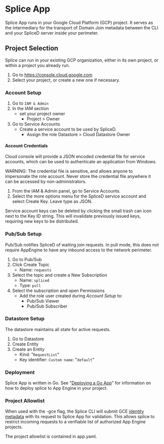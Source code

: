 # Splice App

Splice App runs in your Google Cloud Platform (GCP) project. It serves as the
intermediary for the transport of Domain Join metadata between the CLI and your
SpliceD server inside your perimeter.

## Project Selection

Splice can run in your existing GCP organization, either in its own project, or
within a project you already run.

1.  Go to https://console.cloud.google.com
1.  Select your project, or create a new one if necessary.

### Account Setup

1.  Go to `IAM & Admin`
1.  In the IAM section
    *   set your project owner
        *   Project > Owner
1.  Go to Service Accounts
    *   Create a service account to be used by SpliceD.
        *   Assign the role Datastore > Cloud Datastore Owner

#### Account Credentials

Cloud console will provide a JSON encoded credential file for service accounts,
which can be used to authenticate an application from Windows.

WARNING: The credential file is sensitive, and allows anyone to impersonate the
role account. Never store the credential file anywhere it can be accessed by
non-administrators.

1.  From the IAM & Admin panel, go to Service Accounts.
1.  Select the more options menu for the SpliceD service account and select
    Create Key. Leave type as JSON.

Service account keys can be deleted by clicking the small trash can icon next to
the Key ID string. This will invalidate previously issued keys, requiring new
keys to be distributed.

### Pub/Sub Setup

Pub/Sub notifies SpliceD of waiting join requests. In pull mode, this does not
require AppEngine to have any inbound access to the network perimeter.

1.  Go to Pub/Sub
1.  Click Create Topic
    *   Name: `requests`
1.  Select the topic and create a New Subscription
    *   Name: `spliced`
    *   Type: `pull`
1.  Select the subscription and open Permissions
    *   Add the role user created during *Account Setup* to:
        *   Pub/Sub Viewer
        *   Pub/Sub Subscriber

### Datastore Setup

The datastore maintains all state for active requests.

1.  Go to Datastore
1.  Create Entity
1.  Create an Entity
    *   Kind: "`RequestList`"
    *   Key identifier: `Custom name`: "`default`"

### Deployment

Splice App is written in Go. See "[Deploying a Go
App](https://cloud.google.com/appengine/docs/standard/go/tools/uploadinganapp)"
for information on how to deploy splice to App Engine in your project.

### Project Allowlist

When used with the -gce flag, the Splice CLI will submit GCE [identity metadata](https://cloud.google.com/compute/docs/instances/verifying-instance-identity) with its request to Splice App for validation. This allows splice to restrict incoming requests to a verifiable list of authorized App Engine projects.

The project allowlist is contained in app.yaml.


